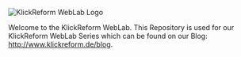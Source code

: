 ![KlickReform WebLab Logo](http://klickreform.de/blog/wp-content/uploads/2013/04/weblab_logo_medium.png "KlickReform Weblab - Visit our blog: www.klickreform.de/blog")

Welcome to the KlickReform WebLab. This Repository is used for our KlickReform WebLab Series which can be found on our Blog: http://www.klickreform.de/blog.
